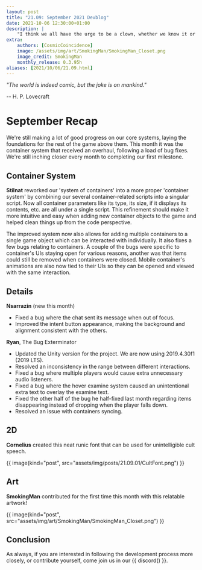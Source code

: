```yaml
---
layout: post
title: "21.09: September 2021 Devblog"
date: 2021-10-06 12:30:00+01:00
description: |
    "I think we all have the urge to be a clown, whether we know it or not."
extra:
    authors: [CosmicCoincidence]
    image: /assets/img/art/SmokingMan/SmokingMan_Closet.png
    image_credit: SmokingMan
    monthly_release: 0.3.95h
aliases: [2021/10/06/21.09.html]
---
```


*"The world is indeed comic, but the joke is on mankind."*

-- H. P. Lovecraft

# September Recap

We're still making a lot of good progress on our core systems, laying the foundations for the rest of the game above them. This month it was the container system that received an overhaul, following a load of bug fixes. We're still inching closer every month to completing our first milestone.

## Container System

**Stilnat** reworked our 'system of containers' into a more proper 'container system' by combining our several container-related scripts into a singular script. Now all container parameters like its type, its size, if it displays its contents, etc. are all under a single script. This refinement should make it more intuitive and easy when adding new container objects to the game and helped clean things up from the code perspective.

The improved system now also allows for adding multiple containers to a single game object which can be interacted with individually. It also fixes a few bugs relating to containers. A couple of the bugs were specific to container's UIs staying open for various reasons, another was that items could still be removed when containers were closed. Mobile container's animations are also now tied to their UIs so they can be opened and viewed with the same interaction.

## Details

**Nsarrazin** (new this month)
- Fixed a bug where the chat sent its message when out of focus.
- Improved the intent button appearance, making the background and alignment consistent with the others.

**Ryan**, The Bug Exterminator
- Updated the Unity version for the project. We are now using 2019.4.30f1 (2019 LTS).
- Resolved an inconsistency in the range between different interactions.
- Fixed a bug where multiple players would cause extra unnecessary audio listeners.
- Fixed a bug where the hover examine system caused an unintentional extra text to overlay the examine text.
- Fixed the other half of the bug he half-fixed last month regarding items disappearing instead of dropping when the player falls down.
- Resolved an issue with containers syncing.  

## 2D

**Cornelius** created this neat runic font that can be used for unintelligible cult speech.

{{ image(kind="post", src="assets/img/posts/21.09.01/CultFont.png") }}

## Art

**SmokingMan** contributed for the first time this month with this relatable artwork!

{{ image(kind="post", src="assets/img/art/SmokingMan/SmokingMan_Closet.png") }}

## Conclusion

As always, if you are interested in following the development process more closely, or contribute yourself, come join us in our {{ discord() }}.
